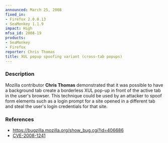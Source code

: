 ```yaml
---
announced: March 25, 2008
fixed_in:
- Firefox 2.0.0.13
- SeaMonkey 1.1.9
impact: High
mfsa_id: 2008-19
products:
- SeaMonkey
- Firefox
reporter: Chris Thomas
title: XUL popup spoofing variant (cross-tab popups)
---
```


<h3>Description</h3>

<p>Mozilla contributor <strong>Chris Thomas</strong> demonstrated that it was
possible to have a background tab create a borderless XUL pop-up in front of
the active tab in the user's browser. This technique could be used by an
attacker to spoof form elements such as a login prompt for a site opened
in a different tab and steal the user's login credentials for that site.</p>

<h3>References</h3>

<ul>
  <li><a href="https://bugzilla.mozilla.org/show_bug.cgi?id=406686">
      https://bugzilla.mozilla.org/show_bug.cgi?id=406686</a></li>
  <li><a class="ex-ref" href="http://cve.mitre.org/cgi-bin/cvename.cgi?name=CVE-2008-1241">
      CVE-2008-1241</a></li>
</ul>




